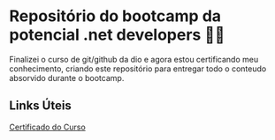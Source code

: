 # Repositório do bootcamp da potencial .net developers 👨‍🎓

Finalizei o curso de git/github da dio e agora estou certificando meu conhecimento, criando este repositório para entregar todo o conteudo absorvido durante o bootcamp.

## Links Úteis
[Certificado do Curso](https://drive.google.com/file/d/19RhMapKeaMi-ClXRWVkHwcREVoQLbQFR/view?usp=share_link)
